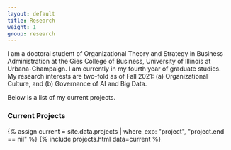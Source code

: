 ```yaml
---
layout: default
title: Research
weight: 1
group: research
---
```


I am a doctoral student of Organizational Theory and Strategy in Business Administration at the Gies College of Business, University of Illinois at Urbana-Champaign. I am currently in my fourth year of graduate studies. My research interests are two-fold as of Fall 2021: (a) Organizational Culture, and (b) Governance of AI and Big Data.

Below is a list of my current projects.

### Current Projects
{% assign current = site.data.projects | where_exp: "project", "project.end == nil" %}
{% include projects.html data=current %}

 </div>
    <div class="right">
      <a href="{{ "/resources/papers/" | append: paper.id | append: ".pdf" | prepend: site.baseurl }}" target="_blank">
        <span class="icon"><svg><use xlink:href="#icon-pdf"/></svg></span>
      </a>
 </div>
